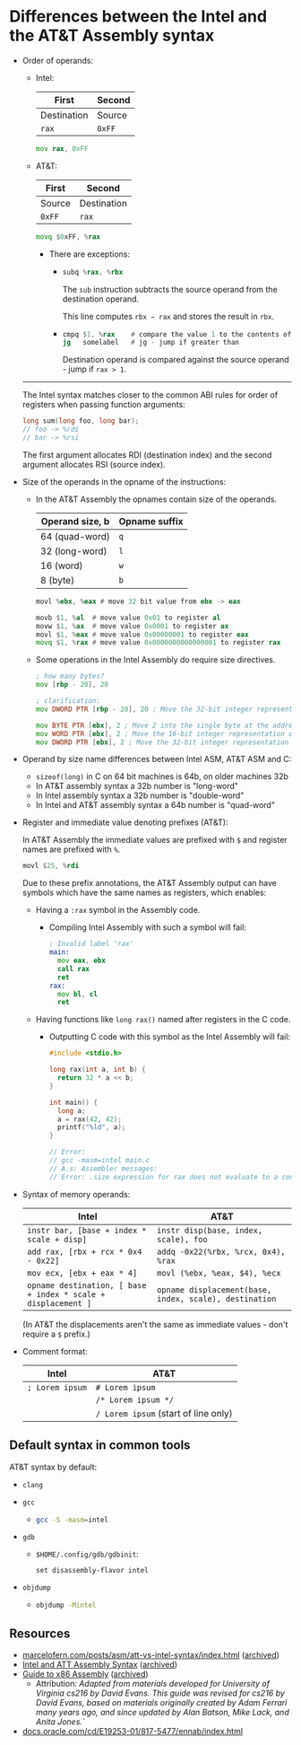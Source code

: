 # Differences between the Intel and the AT&T Assembly syntax

- Order of operands:

    - Intel:

        | First       | Second |
        | ----------- | ------ |
        | Destination | Source |
        | `rax`       | `0xFF` |

        ```asm
        mov rax, 0xFF
        ```

    - AT&T:

        | First  | Second      |
        | ------ | ----------- |
        | Source | Destination |
        | `0xFF` | `rax`       |

        ```asm
        movq $0xFF, %rax
        ```

        - There are exceptions:

            - ```asm
              subq %rax, %rbx
              ```

                The `sub` instruction subtracts the source operand from the destination operand.

                This line computes `rbx − rax` and stores the result in `rbx`.

            - ```asm
              cmpq $1, %rax    # compare the value 1 to the contents of rax
              jg   somelabel   # jg - jump if greater than
              ```

                Destination operand is compared against the source operand - jump if `rax > 1`.

    ***

    The Intel syntax matches closer to the common ABI rules for order of registers when passing function arguments:

    ```c
    long sum(long foo, long bar);
    // foo -> %rdi
    // bar -> %rsi
    ```

    The first argument allocates RDI (destination index) and the second argument allocates RSI (source index).

- Size of the operands in the opname of the instructions:

    - In the AT&T Assembly the opnames contain size of the operands.

        | Operand size, b | Opname suffix |
        | --------------- | ------------- |
        | 64 (quad-word)  | `q`           |
        | 32 (long-word)  | `l`           |
        | 16 (word)       | `w`           |
        | 8 (byte)        | `b`           |

        ```asm
        movl %ebx, %eax # move 32 bit value from ebx -> eax
        ```

        ```asm
        movb $1, %al  # move value 0x01 to register al
        movw $1, %ax  # move value 0x0001 to register ax
        movl $1, %eax # move value 0x00000001 to register eax
        movq $1, %rax # move value 0x0000000000000001 to register rax
        ```

    - Some operations in the Intel Assembly do require size directives.

        ```asm
        ; how many bytes?
        mov [rbp - 20], 20

        ; clarification:
        mov DWORD PTR [rbp - 20], 20 ; Move the 32-bit integer representation of 20 into 4 bytes starting at the address RBP - 20.

        mov BYTE PTR [ebx], 2 ; Move 2 into the single byte at the address stored in EBX.
        mov WORD PTR [ebx], 2 ; Move the 16-bit integer representation of 2 into the 2 bytes starting at the address in EBX.
        mov DWORD PTR [ebx], 2 ; Move the 32-bit integer representation of 2 into the 4 bytes starting at the address in EBX.
        ```

- Operand by size name differences between Intel ASM, AT&T ASM and C:

    - `sizeof(long)` in C on 64 bit machines is 64b, on older machines 32b
    - In AT&T assembly syntax a 32b number is "long-word"
    - In Intel assembly syntax a 32b number is "double-word"
    - In Intel and AT&T assembly syntax a 64b number is "quad-word"

- Register and immediate value denoting prefixes (AT&T):

    In AT&T Assembly the immediate values are prefixed with `$` and register names are prefixed with `%`.

    ```asm
    movl $25, %rdi
    ```

    Due to these prefix annotations, the AT&T Assembly output can have symbols which have the same names as registers, which enables:

    - Having a `:rax` symbol in the Assembly code.

        - Compiling Intel Assembly with such a symbol will fail:

            ```asm
            ; Invalid label 'rax'
            main:
              mov eax, ebx
              call rax
              ret
            rax:
              mov bl, cl
              ret
            ```

    - Having functions like `long rax()` named after registers in the C code.

        - Outputting C code with this symbol as the Intel Assembly will fail:

            ```c
            #include <stdio.h>

            long rax(int a, int b) {
              return 32 * a << b;
            }

            int main() {
              long a;
              a = rax(42, 42);
              printf("%ld", a);
            }

            // Error:
            // gcc -masm=intel main.c
            // A.s: Assembler messages:
            // Error: .size expression for rax does not evaluate to a constant
            ```

- Syntax of memory operands:

    | Intel                                                         | AT&T                                                   |
    | ------------------------------------------------------------- | ------------------------------------------------------ |
    | `instr bar, [base + index * scale + disp]`                    | `instr disp(base, index, scale), foo`                  |
    | `add rax, [rbx + rcx * 0x4 - 0x22]`                           | `addq -0x22(%rbx, %rcx, 0x4), %rax`                    |
    | `mov ecx, [ebx + eax * 4]`                                    | `movl (%ebx, %eax, $4), %ecx`                          |
    | `opname destination, [ base + index * scale + displacement ]` | `opname displacement(base, index, scale), destination` |

    (In AT&T the displacements aren't the same as immediate values - don't require a `$` prefix.)

- Comment format:

    | Intel           | AT&T                                 |
    | --------------- | ------------------------------------ |
    | `; Lorem ipsum` | `# Lorem ipsum`                      |
    |                 | `/* Lorem ipsum */`                  |
    |                 | `/ Lorem ipsum` (start of line only) |

## Default syntax in common tools

AT&T syntax by default:

- `clang`
- `gcc`
    - ```sh
      gcc -S -masm=intel
      ```
- `gdb`

    - `$HOME/.config/gdb/gdbinit`:

        ```
        set disassembly-flavor intel
        ```

- `objdump`

    - ```sh
      objdump -Mintel
      ```

## Resources

- [marcelofern.com/posts/asm/att-vs-intel-syntax/index.html](https://marcelofern.com/posts/asm/att-vs-intel-syntax/index.html) ([archived](https://archive.is/MmoR0))
- [Intel and ATT Assembly Syntax](https://homes.cs.washington.edu/~bodik/ucb/cs164/cs164-fall-2003/assembly.html) ([archived](https://archive.is/hesf4))
- [Guide to x86 Assembly](https://www.cs.virginia.edu/~evans/cs216/guides/x86.html) ([archived](https://archive.is/GtsZV))
    - Attribution: _Adapted from materials developed for University of Virginia cs216 by David Evans. This guide was revised for cs216 by David Evans, based on materials originally created by Adam Ferrari many years ago, and since updated by Alan Batson, Mike Lack, and Anita Jones.`_
- [docs.oracle.com/cd/E19253-01/817-5477/ennab/index.html](https://docs.oracle.com/cd/E19253-01/817-5477/ennab/index.html)
